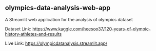<h2>olympics-data-analysis-web-app</h2>

A Streamlit web application for the analysis of olympics dataset

Dataset Link: https://www.kaggle.com/heesoo37/120-years-of-olympic-history-athletes-and-results

Live Link: https://olympicdatanalysis.streamlit.app/